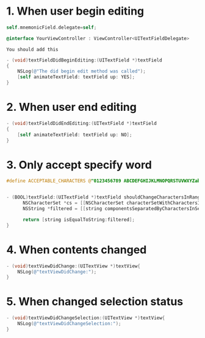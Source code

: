 # 1. When user begin editing

```objective-c
self.mnemonicField.delegate=self; 

@interface YourViewController : ViewController<UITextFieldDelegate>
```

`You should add this`

```objective-c
- (void)textFieldDidBeginEditing:(UITextField *)textField
{
    NSLog(@"The did begin edit method was called");
    [self animateTextField: textField up: YES];
}
```

# 2. When user end editing

```objective-c
- (void)textFieldDidEndEditing:(UITextField *)textField
{
    [self animateTextField: textField up: NO];
}
```

# 3. Only accept specify word

```objective-c
#define ACCEPTABLE_CHARACTERS @"0123456789 ABCDEFGHIJKLMNOPQRSTUVWXYZabcdefghijklmnopqrstuvwxyz"


- (BOOL)textField:(UITextField *)textField shouldChangeCharactersInRange:(NSRange)range replacementString:(NSString *)string {
      NSCharacterSet *cs = [[NSCharacterSet characterSetWithCharactersInString:ACCEPTABLE_CHARACTERS] invertedSet];
      NSString *filtered = [[string componentsSeparatedByCharactersInSet:cs] componentsJoinedByString:@""];

      return [string isEqualToString:filtered];
}
```

# 4. When contents changed

```objective-c
- (void)textViewDidChange:(UITextView *)textView{
    NSLog(@"textViewDidChange:");
}
```

# 5. When changed selection status

```objective-c
- (void)textViewDidChangeSelection:(UITextView *)textView{
    NSLog(@"textViewDidChangeSelection:");
}
```

